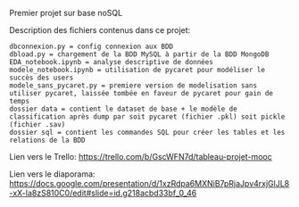 Premier projet sur base noSQL

Description des fichiers contenus dans ce projet:

    dbconnexion.py = config connexion aux BDD
    dbload.py = chargement de la BDD MySQL à partir de la BDD MongoDB
    EDA_notebook.ipynb = analyse descriptive de données
    modele_notebook.ipynb = utilisation de pycaret pour modéliser le succès des users
    modele_sans_pycaret.py = premiere version de modelisation sans utiliser pycaret, laissée tombée en faveur de pycaret pour gain de temps
    dossier data = contient le dataset de base + le modèle de classification après dump par soit pycaret (fichier .pkl) soit pickle (fichier .sav)
    dossier sql = contient les commandes SQL pour créer les tables et les relations de la BDD

Lien vers le Trello: https://trello.com/b/GscWFN7d/tableau-projet-mooc

Lien vers le diaporama: https://docs.google.com/presentation/d/1xzRdpa6MXNiB7pRjaJpv4rxjGlJL8-xX-la8zS810C0/edit#slide=id.g218acbd33bf_0_46
